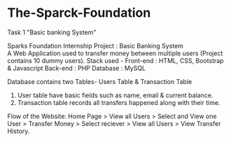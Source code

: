 # The-Sparck-Foundation
Task 1 "Basic banking System"

Sparks Foundation Internship Project : Basic Banking System  
A Web Application used to transfer money between multiple users (Project contains 10 dummy users). 
Stack used - 
Front-end : HTML, CSS, Bootstrap & Javascript 
Back-end : PHP 
Database : MySQL   

Database contains two Tables- Users Table & Transaction Table 
1. User table have basic fields such as name, email & current balance. 
2. Transaction table records all transfers happened along with their time.  

Flow of the Website: Home Page > View all Users > Select and View one User > Transfer Money > Select reciever > View all Users > View Transfer History.
